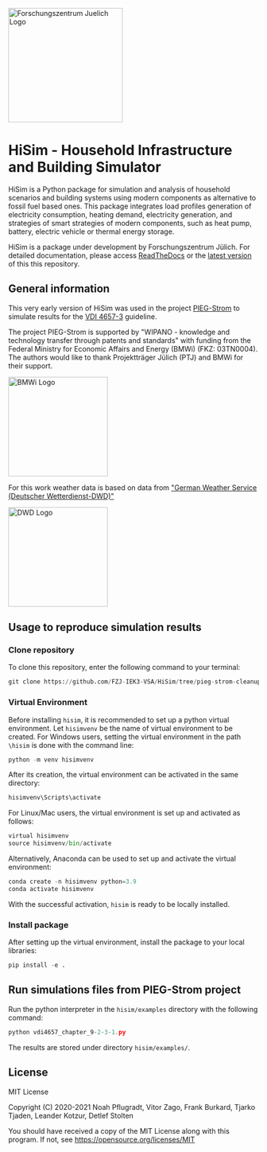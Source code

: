 
 <a href="https://www.fz-juelich.de/en/iek/iek-3"><img src="https://www.fz-juelich.de/static/media/Logo.2ceb35fc.svg" alt="Forschungszentrum Juelich Logo" width="230px"></a> 

# HiSim - Household Infrastructure and Building Simulator
HiSim is a Python package for simulation and analysis of household scenarios and building systems using modern components as alternative to fossil fuel based ones. This package integrates load profiles generation of electricity consumption, heating demand, electricity generation, and strategies of smart strategies of modern components, such as heat pump, battery, electric vehicle or thermal energy storage. 

HiSim is a package under development by Forschungszentrum Jülich. For detailed documentation, please access [ReadTheDocs](https://household-infrastructure-simulator.readthedocs.io/en/latest/) or the [latest version](https://github.com/FZJ-IEK3-VSA/HiSim) of this this repository.

## General information
This very early version of HiSim was used in the project [PIEG-Strom](https://zdin.de/digitales-niedersachsen/projektubersicht/pieg-strom) to simulate results for the [VDI 4657-3](https://www.vdi.de/richtlinien/details/vdi-4657-blatt-3-planung-und-integration-von-energiespeichern-in-gebaeudeenergiesystemen-elektrische-stromspeicher-ess) guideline.

The project PIEG-Strom is supported by "WIPANO - knowledge and technology transfer through patents and standards" with funding from the Federal Ministry for Economic Affairs and Energy (BMWi) (FKZ: 03TN0004). The authors would like to thank Projektträger Jülich (PTJ) and BMWi for their support.

<a href="https://www.bmwk.de/Navigation/DE/Home/home.html"><img src="https://upload.wikimedia.org/wikipedia/commons/4/44/Gefoerdert_LOGO_BMWI.jpg" alt="BMWi Logo" width="200px"></a>

For this work weather data is based on data from ["German Weather Service (Deutscher Wetterdienst-DWD)"](https://www.dwd.de/DE/Home/home_node.html/)

<a href="https://www.dwd.de/"><img src="https://www.dwd.de/SharedDocs/bilder/DE/logos/dwd/dwd_logo_258x69.png?__blob=normal&v=1" alt="DWD Logo" width="200px"></a>

## Usage to reproduce simulation results
### Clone repository
To clone this repository, enter the following command to your terminal:

```python
git clone https://github.com/FZJ-IEK3-VSA/HiSim/tree/pieg-strom-cleanup.git
```

### Virtual Environment
Before installing `hisim`, it is recommended to set up a python virtual environment. Let `hisimvenv` be the name of virtual environment to be created. For Windows users, setting the virtual environment in the path `\hisim` is done with the command line:

```python
python -m venv hisimvenv
```

After its creation, the virtual environment can be activated in the same directory:
```python
hisimvenv\Scripts\activate
```
For Linux/Mac users, the virtual environment is set up and activated as follows:

```python
virtual hisimvenv
source hisimvenv/bin/activate
```
Alternatively, Anaconda can be used to set up and activate the virtual environment:
```python
conda create -n hisimvenv python=3.9
conda activate hisimvenv
```
With the successful activation, `hisim` is ready to be locally installed.

### Install package
After setting up the virtual environment, install the package to your local libraries:

```python
pip install -e .
```

## Run simulations files from PIEG-Strom project
Run the python interpreter in the `hisim/examples` directory with the following command:

```python
python vdi4657_chapter_9-2-3-1.py
```

The results are stored under directory `hisim/examples/`.

## License
MIT License

Copyright (C) 2020-2021 Noah Pflugradt, Vitor Zago, Frank Burkard, Tjarko Tjaden, Leander Kotzur, Detlef Stolten

You should have received a copy of the MIT License along with this program.
If not, see https://opensource.org/licenses/MIT